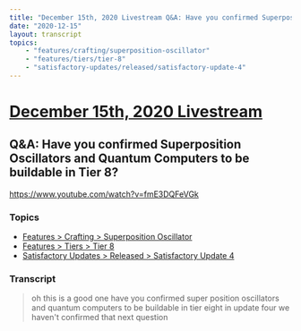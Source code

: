 ```yaml
---
title: "December 15th, 2020 Livestream Q&A: Have you confirmed Superposition Oscillators and Quantum Computers to be buildable in Tier 8?"
date: "2020-12-15"
layout: transcript
topics:
    - "features/crafting/superposition-oscillator"
    - "features/tiers/tier-8"
    - "satisfactory-updates/released/satisfactory-update-4"
---
```

# [December 15th, 2020 Livestream](../2020-12-15.md)
## Q&A: Have you confirmed Superposition Oscillators and Quantum Computers to be buildable in Tier 8?
https://www.youtube.com/watch?v=fmE3DQFeVGk

### Topics
* [Features > Crafting > Superposition Oscillator](../topics/features/crafting/superposition-oscillator.md)
* [Features > Tiers > Tier 8](../topics/features/tiers/tier-8.md)
* [Satisfactory Updates > Released > Satisfactory Update 4](../topics/satisfactory-updates/released/satisfactory-update-4.md)

### Transcript

> oh this is a good one have you confirmed super position oscillators and quantum computers to be buildable in tier eight in update four we haven't confirmed that next question
